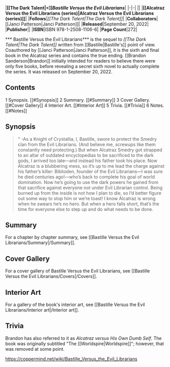 |**[[The Dark Talent\|<]]*Bastille Versus the Evil Librarians***|
|-|-|
||
|**[[Alcatraz Versus the Evil Librarians (series)\|Alcatraz Versus the Evil Librarians (series)]]**|
|**Follows**|*[[The Dark Talent\|The Dark Talent]]*|
|**Collaborators**|[[Janci Patterson\|Janci Patterson]]|
|**Released**|September 20, 2022|
|**Publisher**||
|**ISBN**|ISBN 978-1-2508-1106-6|
|**Page Count**|272|

*** Bastille Versus the Evil Librarians*** is the sequel to *[[The Dark Talent\|The Dark Talent]]* written from [[Bastille\|Bastille's]] point of view. Coauthored by [[Janci Patterson\|Janci Patterson]], it is the sixth and final book in the Alcatraz series and contains the true ending. [[Brandon Sanderson\|Brandon]] initially intended for readers to believe there were only five books, before revealing a secret sixth novel to actually complete the series. It was released on September 20, 2022.

## Contents

1 Synopsis. [[#Synopsis]] 
2 Summary. [[#Summary]] 
3 Cover Gallery. [[#Cover Gallery]] 
4 Interior Art. [[#Interior Art]] 
5 Trivia. [[#Trivia]] 
6 Notes. [[#Notes]] 


## Synopsis
>“
\-As a Knight of Crystallia, I, Bastille, swore to protect the Smedry clan from the Evil Librarians. (And believe me, screwups like them constantly need protecting.) But when Alcatraz Smedry got strapped to an altar of outdated encyclopedias to be sacrificed to the dark gods, I arrived too late―and instead his father took his place.
Now Alcatraz is a blubbering mess, so it’s up to me lead the charge against his father’s killer: Biblioden, founder of the Evil Librarians―I was sure he died centuries ago!―who’s back to complete his goal of world domination. Now he’s going to use the dark powers he gained from that sacrifice against everyone not under Evil Librarian control. Being burned up from the inside is not how I plan to die, so I’d better figure out some way to stop him or we’re toast!
I know Alcatraz is wrong when he swears he’s no hero. But when a hero falls short, that’s the time for everyone else to step up and do what needs to be done.


## Summary
For a chapter by chapter summary, see [[Bastille Versus the Evil Librarians/Summary\|/Summary]].
## Cover Gallery
For a cover gallery of Bastille Versus the Evil Librarians, see [[Bastille Versus the Evil Librarians/Covers\|/Covers]].
## Interior Art
For a gallery of the book's interior art, see [[Bastille Versus the Evil Librarians/Interior art\|/Interior art]].
## Trivia
Brandon has also referred to it as *Alcatraz versus His Own Dumb Self*.
The book was originally subtitled "The [[Worldspire\|Worldspire]]"; however, that was removed at some point.


https://coppermind.net/wiki/Bastille_Versus_the_Evil_Librarians